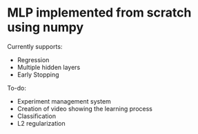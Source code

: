 # MLP implemented from scratch using numpy

Currently supports:

- Regression
- Multiple hidden layers
- Early Stopping

To-do:

- Experiment management system
- Creation of video showing the learning process
- Classification
- L2 regularization
